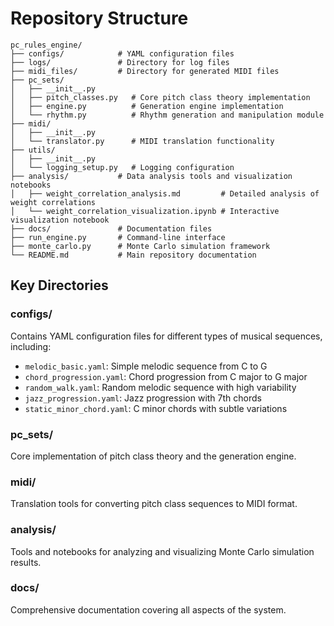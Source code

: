 # Repository Structure

```
pc_rules_engine/
├── configs/            # YAML configuration files
├── logs/               # Directory for log files
├── midi_files/         # Directory for generated MIDI files
├── pc_sets/
│   ├── __init__.py
│   ├── pitch_classes.py   # Core pitch class theory implementation
│   ├── engine.py          # Generation engine implementation
│   └── rhythm.py          # Rhythm generation and manipulation module
├── midi/
│   ├── __init__.py
│   └── translator.py      # MIDI translation functionality
├── utils/
│   ├── __init__.py
│   └── logging_setup.py   # Logging configuration
├── analysis/           # Data analysis tools and visualization notebooks
│   ├── weight_correlation_analysis.md         # Detailed analysis of weight correlations
│   └── weight_correlation_visualization.ipynb # Interactive visualization notebook
├── docs/               # Documentation files
├── run_engine.py       # Command-line interface
├── monte_carlo.py      # Monte Carlo simulation framework
└── README.md           # Main repository documentation
```

## Key Directories

### configs/
Contains YAML configuration files for different types of musical sequences, including:
- `melodic_basic.yaml`: Simple melodic sequence from C to G
- `chord_progression.yaml`: Chord progression from C major to G major
- `random_walk.yaml`: Random melodic sequence with high variability
- `jazz_progression.yaml`: Jazz progression with 7th chords
- `static_minor_chord.yaml`: C minor chords with subtle variations

### pc_sets/
Core implementation of pitch class theory and the generation engine.

### midi/
Translation tools for converting pitch class sequences to MIDI format.

### analysis/
Tools and notebooks for analyzing and visualizing Monte Carlo simulation results.

### docs/
Comprehensive documentation covering all aspects of the system.

